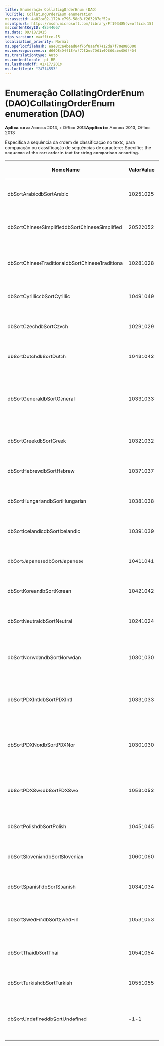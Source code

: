 ```yaml
---
title: Enumeração CollatingOrderEnum (DAO)
TOCTitle: CollatingOrderEnum enumeration
ms:assetid: 4a82ca02-172b-e796-58d8-f263287ef52a
ms:mtpsurl: https://msdn.microsoft.com/library/Ff193485(v=office.15)
ms:contentKeyID: 48544667
ms.date: 09/18/2015
mtps_version: v=office.15
localization_priority: Normal
ms.openlocfilehash: eae8c2a4bead84f76f8aaf07412da7f70e086000
ms.sourcegitcommit: d6695c94415fa47952ee7961a69660abc0904434
ms.translationtype: Auto
ms.contentlocale: pt-BR
ms.lasthandoff: 01/17/2019
ms.locfileid: "28714553"
---
```

# <a name="collatingorderenum-enumeration-dao"></a><span data-ttu-id="05e4a-102">Enumeração CollatingOrderEnum (DAO)</span><span class="sxs-lookup"><span data-stu-id="05e4a-102">CollatingOrderEnum enumeration (DAO)</span></span>


<span data-ttu-id="05e4a-103">**Aplica-se a**: Access 2013, o Office 2013</span><span class="sxs-lookup"><span data-stu-id="05e4a-103">**Applies to**: Access 2013, Office 2013</span></span>

<span data-ttu-id="05e4a-104">Especifica a sequência da ordem de classificação no texto, para comparação ou classificação de sequências de caracteres.</span><span class="sxs-lookup"><span data-stu-id="05e4a-104">Specifies the sequence of the sort order in text for string comparison or sorting.</span></span>

<table>
<colgroup>
<col style="width: 33%" />
<col style="width: 33%" />
<col style="width: 33%" />
</colgroup>
<thead>
<tr class="header">
<th><p><span data-ttu-id="05e4a-105">Nome</span><span class="sxs-lookup"><span data-stu-id="05e4a-105">Name</span></span></p></th>
<th><p><span data-ttu-id="05e4a-106">Valor</span><span class="sxs-lookup"><span data-stu-id="05e4a-106">Value</span></span></p></th>
<th><p><span data-ttu-id="05e4a-107">Descrição</span><span class="sxs-lookup"><span data-stu-id="05e4a-107">Description</span></span></p></th>
</tr>
</thead>
<tbody>
<tr class="odd">
<td><p><span data-ttu-id="05e4a-108">dbSortArabic</span><span class="sxs-lookup"><span data-stu-id="05e4a-108">dbSortArabic</span></span></p></td>
<td><p><span data-ttu-id="05e4a-109">1025</span><span class="sxs-lookup"><span data-stu-id="05e4a-109">1025</span></span></p></td>
<td><p><span data-ttu-id="05e4a-110">Ordem de agrupamento do árabe</span><span class="sxs-lookup"><span data-stu-id="05e4a-110">Arabic collating order</span></span></p></td>
</tr>
<tr class="even">
<td><p><span data-ttu-id="05e4a-111">dbSortChineseSimplified</span><span class="sxs-lookup"><span data-stu-id="05e4a-111">dbSortChineseSimplified</span></span></p></td>
<td><p><span data-ttu-id="05e4a-112">2052</span><span class="sxs-lookup"><span data-stu-id="05e4a-112">2052</span></span></p></td>
<td><p><span data-ttu-id="05e4a-113">Ordem de agrupamento do chinês simplificado</span><span class="sxs-lookup"><span data-stu-id="05e4a-113">Simplified Chinese collating order</span></span></p></td>
</tr>
<tr class="odd">
<td><p><span data-ttu-id="05e4a-114">dbSortChineseTraditional</span><span class="sxs-lookup"><span data-stu-id="05e4a-114">dbSortChineseTraditional</span></span></p></td>
<td><p><span data-ttu-id="05e4a-115">1028</span><span class="sxs-lookup"><span data-stu-id="05e4a-115">1028</span></span></p></td>
<td><p><span data-ttu-id="05e4a-116">Ordem de agrupamento do chinês tradicional</span><span class="sxs-lookup"><span data-stu-id="05e4a-116">Traditional Chinese collating order</span></span></p></td>
</tr>
<tr class="even">
<td><p><span data-ttu-id="05e4a-117">dbSortCyrillic</span><span class="sxs-lookup"><span data-stu-id="05e4a-117">dbSortCyrillic</span></span></p></td>
<td><p><span data-ttu-id="05e4a-118">1049</span><span class="sxs-lookup"><span data-stu-id="05e4a-118">1049</span></span></p></td>
<td><p><span data-ttu-id="05e4a-119">Ordem de agrupamento do russo</span><span class="sxs-lookup"><span data-stu-id="05e4a-119">Russian collating order</span></span></p></td>
</tr>
<tr class="odd">
<td><p><span data-ttu-id="05e4a-120">dbSortCzech</span><span class="sxs-lookup"><span data-stu-id="05e4a-120">dbSortCzech</span></span></p></td>
<td><p><span data-ttu-id="05e4a-121">1029</span><span class="sxs-lookup"><span data-stu-id="05e4a-121">1029</span></span></p></td>
<td><p><span data-ttu-id="05e4a-122">Ordem de agrupamento do tcheco</span><span class="sxs-lookup"><span data-stu-id="05e4a-122">Czech collating order</span></span></p></td>
</tr>
<tr class="even">
<td><p><span data-ttu-id="05e4a-123">dbSortDutch</span><span class="sxs-lookup"><span data-stu-id="05e4a-123">dbSortDutch</span></span></p></td>
<td><p><span data-ttu-id="05e4a-124">1043</span><span class="sxs-lookup"><span data-stu-id="05e4a-124">1043</span></span></p></td>
<td><p><span data-ttu-id="05e4a-125">Ordem de agrupamento do holandês</span><span class="sxs-lookup"><span data-stu-id="05e4a-125">Dutch collating order</span></span></p></td>
</tr>
<tr class="odd">
<td><p><span data-ttu-id="05e4a-126">dbSortGeneral</span><span class="sxs-lookup"><span data-stu-id="05e4a-126">dbSortGeneral</span></span></p></td>
<td><p><span data-ttu-id="05e4a-127">1033</span><span class="sxs-lookup"><span data-stu-id="05e4a-127">1033</span></span></p></td>
<td><p><span data-ttu-id="05e4a-128">Ordem de agrupamento do inglês, alemão, francês e português</span><span class="sxs-lookup"><span data-stu-id="05e4a-128">English, German, French, and Portuguese collating order</span></span></p></td>
</tr>
<tr class="even">
<td><p><span data-ttu-id="05e4a-129">dbSortGreek</span><span class="sxs-lookup"><span data-stu-id="05e4a-129">dbSortGreek</span></span></p></td>
<td><p><span data-ttu-id="05e4a-130">1032</span><span class="sxs-lookup"><span data-stu-id="05e4a-130">1032</span></span></p></td>
<td><p><span data-ttu-id="05e4a-131">Ordem de agrupamento do grego</span><span class="sxs-lookup"><span data-stu-id="05e4a-131">Greek collating order</span></span></p></td>
</tr>
<tr class="odd">
<td><p><span data-ttu-id="05e4a-132">dbSortHebrew</span><span class="sxs-lookup"><span data-stu-id="05e4a-132">dbSortHebrew</span></span></p></td>
<td><p><span data-ttu-id="05e4a-133">1037</span><span class="sxs-lookup"><span data-stu-id="05e4a-133">1037</span></span></p></td>
<td><p><span data-ttu-id="05e4a-134">Ordem de agrupamento do hebraico</span><span class="sxs-lookup"><span data-stu-id="05e4a-134">Hebrew collating order</span></span></p></td>
</tr>
<tr class="even">
<td><p><span data-ttu-id="05e4a-135">dbSortHungarian</span><span class="sxs-lookup"><span data-stu-id="05e4a-135">dbSortHungarian</span></span></p></td>
<td><p><span data-ttu-id="05e4a-136">1038</span><span class="sxs-lookup"><span data-stu-id="05e4a-136">1038</span></span></p></td>
<td><p><span data-ttu-id="05e4a-137">Ordem de agrupamento do húngaro</span><span class="sxs-lookup"><span data-stu-id="05e4a-137">Hungarian collating order</span></span></p></td>
</tr>
<tr class="odd">
<td><p><span data-ttu-id="05e4a-138">dbSortIcelandic</span><span class="sxs-lookup"><span data-stu-id="05e4a-138">dbSortIcelandic</span></span></p></td>
<td><p><span data-ttu-id="05e4a-139">1039</span><span class="sxs-lookup"><span data-stu-id="05e4a-139">1039</span></span></p></td>
<td><p><span data-ttu-id="05e4a-140">Ordem de agrupamento do islandês</span><span class="sxs-lookup"><span data-stu-id="05e4a-140">Icelandic collating order</span></span></p></td>
</tr>
<tr class="even">
<td><p><span data-ttu-id="05e4a-141">dbSortJapanese</span><span class="sxs-lookup"><span data-stu-id="05e4a-141">dbSortJapanese</span></span></p></td>
<td><p><span data-ttu-id="05e4a-142">1041</span><span class="sxs-lookup"><span data-stu-id="05e4a-142">1041</span></span></p></td>
<td><p><span data-ttu-id="05e4a-143">Ordem de agrupamento do japonês</span><span class="sxs-lookup"><span data-stu-id="05e4a-143">Japanese collating order</span></span></p></td>
</tr>
<tr class="odd">
<td><p><span data-ttu-id="05e4a-144">dbSortKorean</span><span class="sxs-lookup"><span data-stu-id="05e4a-144">dbSortKorean</span></span></p></td>
<td><p><span data-ttu-id="05e4a-145">1042</span><span class="sxs-lookup"><span data-stu-id="05e4a-145">1042</span></span></p></td>
<td><p><span data-ttu-id="05e4a-146">Ordem de agrupamento do coreano</span><span class="sxs-lookup"><span data-stu-id="05e4a-146">Korean collating order</span></span></p></td>
</tr>
<tr class="even">
<td><p><span data-ttu-id="05e4a-147">dbSortNeutral</span><span class="sxs-lookup"><span data-stu-id="05e4a-147">dbSortNeutral</span></span></p></td>
<td><p><span data-ttu-id="05e4a-148">1024</span><span class="sxs-lookup"><span data-stu-id="05e4a-148">1024</span></span></p></td>
<td><p><span data-ttu-id="05e4a-149">Ordem de agrupamento neutra</span><span class="sxs-lookup"><span data-stu-id="05e4a-149">Neutral collating order</span></span></p></td>
</tr>
<tr class="odd">
<td><p><span data-ttu-id="05e4a-150">dbSortNorwdan</span><span class="sxs-lookup"><span data-stu-id="05e4a-150">dbSortNorwdan</span></span></p></td>
<td><p><span data-ttu-id="05e4a-151">1030</span><span class="sxs-lookup"><span data-stu-id="05e4a-151">1030</span></span></p></td>
<td><p><span data-ttu-id="05e4a-152">Ordem de agrupamento do norueguês e do dinamarquês</span><span class="sxs-lookup"><span data-stu-id="05e4a-152">Norwegian and Danish collating order</span></span></p></td>
</tr>
<tr class="even">
<td><p><span data-ttu-id="05e4a-153">dbSortPDXIntl</span><span class="sxs-lookup"><span data-stu-id="05e4a-153">dbSortPDXIntl</span></span></p></td>
<td><p><span data-ttu-id="05e4a-154">1033</span><span class="sxs-lookup"><span data-stu-id="05e4a-154">1033</span></span></p></td>
<td><p><span data-ttu-id="05e4a-155">Ordem de agrupamento internacional do Paradox</span><span class="sxs-lookup"><span data-stu-id="05e4a-155">Paradox international collating order</span></span></p></td>
</tr>
<tr class="odd">
<td><p><span data-ttu-id="05e4a-156">dbSortPDXNor</span><span class="sxs-lookup"><span data-stu-id="05e4a-156">dbSortPDXNor</span></span></p></td>
<td><p><span data-ttu-id="05e4a-157">1030</span><span class="sxs-lookup"><span data-stu-id="05e4a-157">1030</span></span></p></td>
<td><p><span data-ttu-id="05e4a-158">Ordem de agrupamento de norueguês e dinamarquês do Paradox</span><span class="sxs-lookup"><span data-stu-id="05e4a-158">Paradox Norwegian and Danish collating order</span></span></p></td>
</tr>
<tr class="even">
<td><p><span data-ttu-id="05e4a-159">dbSortPDXSwe</span><span class="sxs-lookup"><span data-stu-id="05e4a-159">dbSortPDXSwe</span></span></p></td>
<td><p><span data-ttu-id="05e4a-160">1053</span><span class="sxs-lookup"><span data-stu-id="05e4a-160">1053</span></span></p></td>
<td><p><span data-ttu-id="05e4a-161">Ordem de agrupamento de sueco e finlandês do Paradox</span><span class="sxs-lookup"><span data-stu-id="05e4a-161">Paradox Swedish and Finnish collating order</span></span></p></td>
</tr>
<tr class="odd">
<td><p><span data-ttu-id="05e4a-162">dbSortPolish</span><span class="sxs-lookup"><span data-stu-id="05e4a-162">dbSortPolish</span></span></p></td>
<td><p><span data-ttu-id="05e4a-163">1045</span><span class="sxs-lookup"><span data-stu-id="05e4a-163">1045</span></span></p></td>
<td><p><span data-ttu-id="05e4a-164">Ordem de agrupamento do polonês</span><span class="sxs-lookup"><span data-stu-id="05e4a-164">Polish collating order</span></span></p></td>
</tr>
<tr class="even">
<td><p><span data-ttu-id="05e4a-165">dbSortSlovenian</span><span class="sxs-lookup"><span data-stu-id="05e4a-165">dbSortSlovenian</span></span></p></td>
<td><p><span data-ttu-id="05e4a-166">1060</span><span class="sxs-lookup"><span data-stu-id="05e4a-166">1060</span></span></p></td>
<td><p><span data-ttu-id="05e4a-167">Ordem de agrupamento do esloveno</span><span class="sxs-lookup"><span data-stu-id="05e4a-167">Slovenian collating order</span></span></p></td>
</tr>
<tr class="odd">
<td><p><span data-ttu-id="05e4a-168">dbSortSpanish</span><span class="sxs-lookup"><span data-stu-id="05e4a-168">dbSortSpanish</span></span></p></td>
<td><p><span data-ttu-id="05e4a-169">1034</span><span class="sxs-lookup"><span data-stu-id="05e4a-169">1034</span></span></p></td>
<td><p><span data-ttu-id="05e4a-170">Ordem de agrupamento do espanhol</span><span class="sxs-lookup"><span data-stu-id="05e4a-170">Spanish collating order</span></span></p></td>
</tr>
<tr class="even">
<td><p><span data-ttu-id="05e4a-171">dbSortSwedFin</span><span class="sxs-lookup"><span data-stu-id="05e4a-171">dbSortSwedFin</span></span></p></td>
<td><p><span data-ttu-id="05e4a-172">1053</span><span class="sxs-lookup"><span data-stu-id="05e4a-172">1053</span></span></p></td>
<td><p><span data-ttu-id="05e4a-173">Ordem de agrupamento do sueco e do finlandês</span><span class="sxs-lookup"><span data-stu-id="05e4a-173">Swedish and Finnish collating order</span></span></p></td>
</tr>
<tr class="odd">
<td><p><span data-ttu-id="05e4a-174">dbSortThai</span><span class="sxs-lookup"><span data-stu-id="05e4a-174">dbSortThai</span></span></p></td>
<td><p><span data-ttu-id="05e4a-175">1054</span><span class="sxs-lookup"><span data-stu-id="05e4a-175">1054</span></span></p></td>
<td><p><span data-ttu-id="05e4a-176">Ordem de agrupamento do tailandês</span><span class="sxs-lookup"><span data-stu-id="05e4a-176">Thai collating order</span></span></p></td>
</tr>
<tr class="even">
<td><p><span data-ttu-id="05e4a-177">dbSortTurkish</span><span class="sxs-lookup"><span data-stu-id="05e4a-177">dbSortTurkish</span></span></p></td>
<td><p><span data-ttu-id="05e4a-178">1055</span><span class="sxs-lookup"><span data-stu-id="05e4a-178">1055</span></span></p></td>
<td><p><span data-ttu-id="05e4a-179">Ordem de agrupamento do turno</span><span class="sxs-lookup"><span data-stu-id="05e4a-179">Turkish collating order</span></span></p></td>
</tr>
<tr class="odd">
<td><p><span data-ttu-id="05e4a-180">dbSortUndefined</span><span class="sxs-lookup"><span data-stu-id="05e4a-180">dbSortUndefined</span></span></p></td>
<td><p><span data-ttu-id="05e4a-181">-1</span><span class="sxs-lookup"><span data-stu-id="05e4a-181">-1</span></span></p></td>
<td><p><span data-ttu-id="05e4a-182">Ordem de agrupamento não definida ou desconhecida</span><span class="sxs-lookup"><span data-stu-id="05e4a-182">Collating order undefined or unknown</span></span></p></td>
</tr>
</tbody>
</table>

